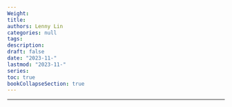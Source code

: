```yaml
---
Weight: 
title: 
authors: Lenny Lin
categories: null
tags: 
description: 
draft: false
date: "2023-11-"
lastmod: "2023-11-"
series:
toc: true
bookCollapseSection: true
---
```



<!--more-->

---



